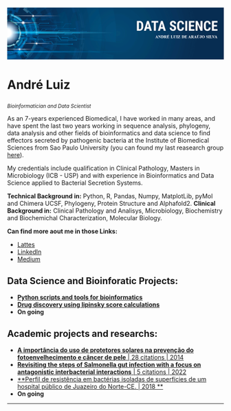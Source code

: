 <p align="center">
  <img src="portfolio_banner2.png" >
</p>

# André Luiz
<sub>*Bioinformatician and Data Scientist*</sub>

As an 7-years experienced Biomedical, I have worked in many areas, and have spent the last two years working in sequence analysis, phylogeny, data analysis and other fields of bioinformatics and data science to find effectors secreted by pathogenic bacteria at the Institute of Biomedical Sciences from Sao Paulo University (you can found my last reasearch group [here](https://bayersantoslab.com/people/)).

My credentials include qualification in Clinical Pathology, Masters in Microbiology (ICB - USP) and with experience in Bioinformatics and Data Science applied to Bacterial Secretion Systems.

**Technical Background in:** Python, R, Pandas, Numpy, MatplotLib, pyMol and Chimera UCSF, Phylogeny, Protein Structure and Alphafold2.
**Clinical Background in:** Clinical Pathology and Analisys, Microbiology, Biochemistry and Biochemichal Characterization, Molecular Biology.

**Can find more aout me in those Links:**
* [Lattes](http://lattes.cnpq.br/9443464044488806)
* [LinkedIn](https://www.linkedin.com/in/andreluiz3)
* [Medium](https://medium.com/@silva.ala82)

## Data Science and Bioinforatic Projects:

* [**Python scripts and tools for bioinformatics**](https://github.com/andreluiz901/bioinfo-python)
* [**Drug discovery using lipinsky score calculations**](https://github.com/andreluiz901/bioinfo_datascience_and_analysis/blob/main/datacollect_and_process_for_lipinski_score.ipynb)
* **On going**

## Academic projects and researchs:

* [**A importância do uso de protetores solares na prevenção do fotoenvelhecimento e câncer de pele** | 28 citations | 2014](https://interfaces.unileao.edu.br/index.php/revista-interfaces/article/view/257)
* [**Revisiting the steps of Salmonella gut infection with a focus on antagonistic interbacterial interactions** | 5 citations | 2022](https://interfaces.unileao.edu.br/index.php/revista-interfaces/article/view/257)
* [**Perfil de resistência em bactérias isoladas de superfícies de um hospital público de Juazeiro do Norte-CE. | 2018 **](https://periodicos.ufsm.br/revistasaude/article/view/27335)
* **On going**

---
